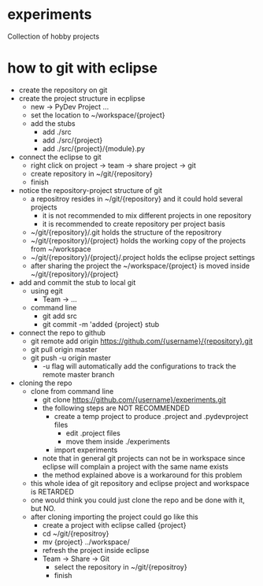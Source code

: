 experiments
===========

Collection of hobby projects

how to git with eclipse
===========

- create the repository on git
- create the project structure in ecplipse
	- new -> PyDev Project ...
	- set the location to ~/workspace/{project}
	- add the stubs
		- add ./src
		- add ./src/{project}
		- add ./src/{project}/{module}.py
- connect the eclipse to git
	- right click on project -> team -> share project -> git
	- create repository in ~/git/{repository}
	- finish
- notice the repository-project structure of git
	- a repositroy resides in ~/git/{repository} and it could hold several projects
		- it is not recommended to mix different projects in one repository
		- it is recommended to create repository per project basis
	- ~/git/{repository}/.git holds the structure of the repositrory
	- ~/git/{repository}/{project} holds the working copy of the projects from ~/workspace 
	- ~/git/{repository}/{project}/.project holds the eclipse project settings
	- after sharing the project the ~/workspace/{project} is moved inside ~/git/{repository}/{project}
- add and commit the stub to local git
	- using egit
		- Team -> ...
	- command line
		- git add src
		- git commit -m 'added {project} stub
- connect the repo to github
	- git remote add origin https://github.com/{username}/{repository}.git
	- git pull origin master
	- git push -u origin master
		- -u flag will automatically add the configurations to track the remote master branch
- cloning the repo
	- clone from command line
		- git clone https://github.com/{username}/experiments.git
		- the following steps are NOT RECOMMENDED
			- create a temp project to produce .project and .pydevproject files
				- edit .project files
				- move them inside ./experiments
			- import experiments
		- note that in general git projects can not be in workspace since eclipse will complain a project with the same name exists
		- the method explained above is a workaround for this problem
	- this whole idea of git repository and eclipse project and workspace is RETARDED
	- one would think you could just clone the repo and be done with it, but NO.
	- after cloning importing the project could go like this
		- create a project with eclipse called {project}
		- cd ~/git/{repositroy}
		- mv {project} ../workspace/
		- refresh the project inside eclipse
		- Team -> Share -> Git
			- select the repository in ~/git/{repositroy}
			- finish
